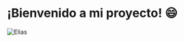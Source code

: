 # ¡Bienvenido a mi proyecto! :smile:

![Elias](https://github.com/user-attachments/assets/eef376d8-a616-4a77-8348-9e66835ca4db)
